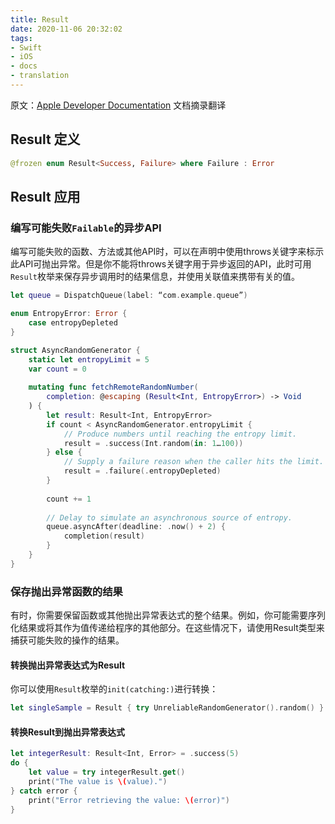 ```yaml
---
title: Result
date: 2020-11-06 20:32:02
tags:
- Swift
- iOS
- docs
- translation
---
```


原文：[Apple Developer Documentation](https://developer.apple.com/documentation/swift/result)
文档摘录翻译
## Result 定义
```Swift
@frozen enum Result<Success, Failure> where Failure : Error
```

## Result 应用
### 编写可能失败`Failable`的异步API
编写可能失败的函数、方法或其他API时，可以在声明中使用throws关键字来标示此API可抛出异常。但是你不能将throws关键字用于异步返回的API，此时可用`Result`枚举来保存异步调用时的结果信息，并使用关联值来携带有关的值。
```Swift
let queue = DispatchQueue(label: “com.example.queue”)

enum EntropyError: Error {
    case entropyDepleted
}

struct AsyncRandomGenerator {
    static let entropyLimit = 5
    var count = 0
    
    mutating func fetchRemoteRandomNumber(
        completion: @escaping (Result<Int, EntropyError>) -> Void
    ) {
        let result: Result<Int, EntropyError>
        if count < AsyncRandomGenerator.entropyLimit {
            // Produce numbers until reaching the entropy limit.
            result = .success(Int.random(in: 1…100))
        } else {
            // Supply a failure reason when the caller hits the limit.
            result = .failure(.entropyDepleted)
        }
        
        count += 1
        
        // Delay to simulate an asynchronous source of entropy.
        queue.asyncAfter(deadline: .now() + 2) {
            completion(result)
        }
    }
}
```
### 保存抛出异常函数的结果
有时，你需要保留函数或其他抛出异常表达式的整个结果。例如，你可能需要序列化结果或将其作为值传递给程序的其他部分。在这些情况下，请使用Result类型来捕获可能失败的操作的结果。
#### 转换抛出异常表达式为Result
你可以使用`Result`枚举的`init(catching:)`进行转换：
```Swift
let singleSample = Result { try UnreliableRandomGenerator().random() }
```

#### 转换Result到抛出异常表达式
```Swift
let integerResult: Result<Int, Error> = .success(5)
do {
    let value = try integerResult.get()
    print("The value is \(value).")
} catch error {
    print("Error retrieving the value: \(error)")
}

```
